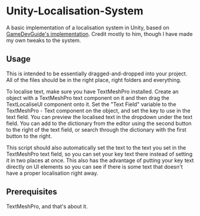 # Unity-Localisation-System
A basic implementation of a localisation system in Unity, based on [GameDevGuide's implementation](https://www.youtube.com/watch?v=c-dzg4M20wY). Credit mostly to him, though I have made my own tweaks to the system.

## Usage

This is intended to be essentially dragged-and-dropped into your project. All of the files should be in the right place, right folders and everything.

To localise text, make sure you have TextMeshPro installed. Create an object with a TextMeshPro text component on it and then drag the TextLocaliseUI component onto it. Set the "Text Field" variable to the TextMeshPro - Text component on the object, and set the key to use in the text field. You can preview the localised text in the dropdown under the text field. You can add to the dictionary from the editor using the second button to the right of the text field, or search through the dictionary with the first button to the right.

This script should also automatically set the text to the text you set in the TextMeshPro text field, so you can set your key text there instead of setting it in two places at once. This also has the advantage of putting your key text directly on UI elements so you can see if there is some text that doesn't have a proper localisation right away.

## Prerequisites

TextMeshPro, and that's about it.